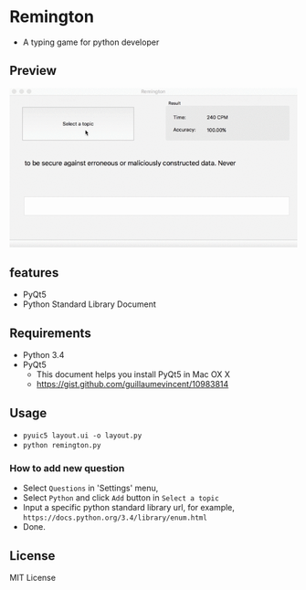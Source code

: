 # Remington
- A typing game for python developer

## Preview
[![Remington](screenshot/preview.gif?raw=true)](https://vimeo.com/157905359 "Remington")

## features
- PyQt5
- Python Standard Library Document

## Requirements
- Python 3.4
- PyQt5
  - This document helps you install PyQt5 in Mac OX X
  - https://gist.github.com/guillaumevincent/10983814

## Usage
- `pyuic5 layout.ui -o layout.py`
- `python remington.py`
### How to add new question
- Select `Questions` in 'Settings' menu,
- Select `Python` and click `Add` button in `Select a topic`
- Input a specific python standard library url, for example, `https://docs.python.org/3.4/library/enum.html`
- Done.

## License
MIT License

